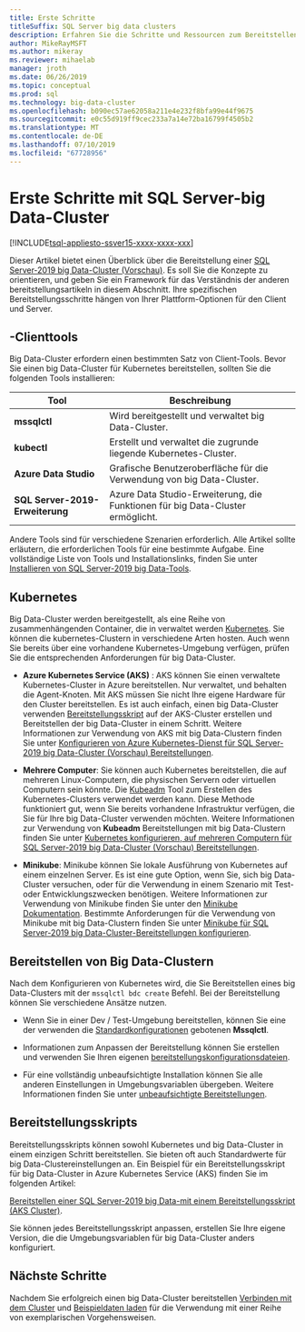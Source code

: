 ```yaml
---
title: Erste Schritte
titleSuffix: SQL Server big data clusters
description: Erfahren Sie die Schritte und Ressourcen zum Bereitstellen von SQL Server-2019 big Data-Clustern (Vorschau).
author: MikeRayMSFT
ms.author: mikeray
ms.reviewer: mihaelab
manager: jroth
ms.date: 06/26/2019
ms.topic: conceptual
ms.prod: sql
ms.technology: big-data-cluster
ms.openlocfilehash: b090ec57ae62058a211e4e232f8bfa99e44f9675
ms.sourcegitcommit: e0c55d919ff9cec233a7a14e72ba16799f4505b2
ms.translationtype: MT
ms.contentlocale: de-DE
ms.lasthandoff: 07/10/2019
ms.locfileid: "67728956"
---
```

# <a name="get-started-with-sql-server-big-data-clusters"></a>Erste Schritte mit SQL Server-big Data-Cluster

[!INCLUDE[tsql-appliesto-ssver15-xxxx-xxxx-xxx](../includes/tsql-appliesto-ssver15-xxxx-xxxx-xxx.md)]

Dieser Artikel bietet einen Überblick über die Bereitstellung einer [SQL Server-2019 big Data-Cluster (Vorschau)](big-data-cluster-overview.md). Es soll Sie die Konzepte zu orientieren, und geben Sie ein Framework für das Verständnis der anderen bereitstellungsartikeln in diesem Abschnitt. Ihre spezifischen Bereitstellungsschritte hängen von Ihrer Plattform-Optionen für den Client und Server.

## <a id="tools"></a> -Clienttools

Big Data-Cluster erfordern einen bestimmten Satz von Client-Tools. Bevor Sie einen big Data-Cluster für Kubernetes bereitstellen, sollten Sie die folgenden Tools installieren:

| Tool | Beschreibung |
|---|---|
| **mssqlctl** | Wird bereitgestellt und verwaltet big Data-Cluster. |
| **kubectl** | Erstellt und verwaltet die zugrunde liegende Kubernetes-Cluster. |
| **Azure Data Studio** | Grafische Benutzeroberfläche für die Verwendung von big Data-Cluster. |
| **SQL Server-2019-Erweiterung** | Azure Data Studio-Erweiterung, die Funktionen für big Data-Cluster ermöglicht. |

Andere Tools sind für verschiedene Szenarien erforderlich. Alle Artikel sollte erläutern, die erforderlichen Tools für eine bestimmte Aufgabe. Eine vollständige Liste von Tools und Installationslinks, finden Sie unter [Installieren von SQL Server-2019 big Data-Tools](deploy-big-data-tools.md).

## <a name="kubernetes"></a>Kubernetes

Big Data-Cluster werden bereitgestellt, als eine Reihe von zusammenhängenden Container, die in verwaltet werden [Kubernetes](https://kubernetes.io/docs/home). Sie können die kubernetes-Clustern in verschiedene Arten hosten. Auch wenn Sie bereits über eine vorhandene Kubernetes-Umgebung verfügen, prüfen Sie die entsprechenden Anforderungen für big Data-Cluster.

- **Azure Kubernetes Service (AKS)** : AKS können Sie einen verwaltete Kubernetes-Cluster in Azure bereitstellen. Nur verwaltet, und behalten die Agent-Knoten. Mit AKS müssen Sie nicht Ihre eigene Hardware für den Cluster bereitstellen. Es ist auch einfach, einen big Data-Cluster verwenden [Bereitstellungsskript](quickstart-big-data-cluster-deploy.md) auf der AKS-Cluster erstellen und Bereitstellen der big Data-Cluster in einem Schritt. Weitere Informationen zur Verwendung von AKS mit big Data-Clustern finden Sie unter [Konfigurieren von Azure Kubernetes-Dienst für SQL Server-2019 big Data-Cluster (Vorschau) Bereitstellungen](deploy-on-aks.md).

- **Mehrere Computer**: Sie können auch Kubernetes bereitstellen, die auf mehreren Linux-Computern, die physischen Servern oder virtuellen Computern sein könnte. Die [Kubeadm](https://kubernetes.io/docs/setup/independent/create-cluster-kubeadm/) Tool zum Erstellen des Kubernetes-Clusters verwendet werden kann. Diese Methode funktioniert gut, wenn Sie bereits vorhandene Infrastruktur verfügen, die Sie für Ihre big Data-Cluster verwenden möchten. Weitere Informationen zur Verwendung von **Kubeadm** Bereitstellungen mit big Data-Clustern finden Sie unter [Kubernetes konfigurieren, auf mehreren Computern für SQL Server-2019 big Data-Cluster (Vorschau) Bereitstellungen](deploy-with-kubeadm.md).

- **Minikube**: Minikube können Sie lokale Ausführung von Kubernetes auf einem einzelnen Server. Es ist eine gute Option, wenn Sie, sich big Data-Cluster versuchen, oder für die Verwendung in einem Szenario mit Test- oder Entwicklungszwecken benötigen. Weitere Informationen zur Verwendung von Minikube finden Sie unter den [Minikube Dokumentation](https://kubernetes.io/docs/setup/minikube/). Bestimmte Anforderungen für die Verwendung von Minikube mit big Data-Clustern finden Sie unter [Minikube für SQL Server-2019 big Data-Cluster-Bereitstellungen konfigurieren](deploy-on-minikube.md).

## <a name="deploy-a-big-data-cluster"></a>Bereitstellen von Big Data-Clustern

Nach dem Konfigurieren von Kubernetes wird, die Sie Bereitstellen eines big Data-Clusters mit der `mssqlctl bdc create` Befehl. Bei der Bereitstellung können Sie verschiedene Ansätze nutzen.

- Wenn Sie in einer Dev / Test-Umgebung bereitstellen, können Sie eine der verwenden die [Standardkonfigurationen](deployment-guidance.md#deploy) gebotenen **Mssqlctl**.

- Informationen zum Anpassen der Bereitstellung können Sie erstellen und verwenden Sie Ihren eigenen [bereitstellungskonfigurationsdateien](deployment-guidance.md#configfile).

- Für eine vollständig unbeaufsichtigte Installation können Sie alle anderen Einstellungen in Umgebungsvariablen übergeben. Weitere Informationen finden Sie unter [unbeaufsichtigte Bereitstellungen](deployment-guidance.md#unattended).

## <a name="deployment-scripts"></a>Bereitstellungsskripts

Bereitstellungsskripts können sowohl Kubernetes und big Data-Cluster in einem einzigen Schritt bereitstellen. Sie bieten oft auch Standardwerte für big Data-Clustereinstellungen an. Ein Beispiel für ein Bereitstellungsskript für big Data-Cluster in Azure Kubernetes Service (AKS) finden Sie im folgenden Artikel:

[Bereitstellen einer SQL Server-2019 big Data-mit einem Bereitstellungsskript (AKS Cluster)](quickstart-big-data-cluster-deploy.md).

Sie können jedes Bereitstellungsskript anpassen, erstellen Sie Ihre eigene Version, die die Umgebungsvariablen für big Data-Cluster anders konfiguriert.

## <a name="next-steps"></a>Nächste Schritte

Nachdem Sie erfolgreich einen big Data-Cluster bereitstellen [Verbinden mit dem Cluster](connect-to-big-data-cluster.md) und [Beispieldaten laden](tutorial-load-sample-data.md) für die Verwendung mit einer Reihe von exemplarischen Vorgehensweisen.